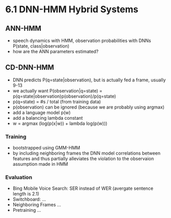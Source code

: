 # 6.1 DNN-HMM Hybrid Systems

## ANN-HMM
- speech dynamics with HMM, observation probabilities with DNNs P(state, class|observation)
- how are the ANN parameters estimated?

## CD-DNN-HMM
- DNN predicts P(q=state|observation), but is actually fed a frame, usually 9-13
- we actually want P(observation|q=state) = p(q=state|observation)p(observation)/p(q=state)
- p(q=state) = #s / total (from training data)
- p(observation) can be ignored (because we are probably using argmax)
- add a language model p(w)
- add a balancing lambda constant
- w = argmax (log(p(x|w)) + lambda log(p(w)))

### Training
- bootstrapped using GMM-HMM
- by including neighboring frames the DNN model correlations between features and thus partially alleviates the violation to the observaion assumption made in HMM

### Evaluation
- Bing Mobile Voice Search: SER instead of WER (avergate sentence length is 2.1)
- Switchboard: ... 
- Neighboring Frames ...
- Pretraining ...
